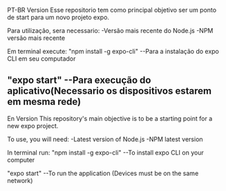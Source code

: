 PT-BR Version
Esse repositorio tem como principal objetivo ser um ponto de start para um novo projeto expo.

Para utilização, sera necessario:
-Versão mais recente do Node.js
-NPM versão mais recente

Em terminal execute:
"npm install -g expo-cli" --Para a instalação do expo CLI em seu computador

"expo start" --Para execução do aplicativo(Necessario os dispositivos estarem em mesma rede)
--------------------------------------------------------------------------------------------------------------------------------------------------
En Version
This repository's main objective is to be a starting point for a new expo project.

To use, you will need:
-Latest version of Node.js
-NPM latest version

In terminal run:
"npm install -g expo-cli" --To install expo CLI on your computer

"expo start" --To run the application (Devices must be on the same network)
